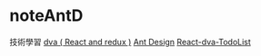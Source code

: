# noteAntD


技術學習
[dva ( React and redux )](https://github.com/dvajs/dva)
[Ant Design](https://ant.design)
[React-dva-TodoList](https://github.com/explooosion/React-dva-TodoList.git)


